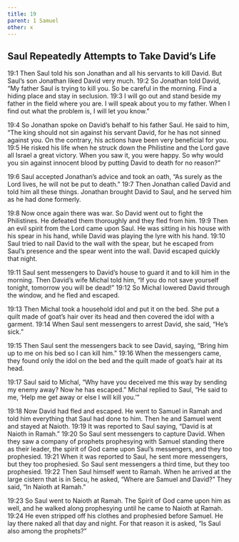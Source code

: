 ```yaml
---
title: 19
parent: 1 Samuel
other: x
---
```



## Saul Repeatedly Attempts to Take David’s Life

<a name="19:1">19:1</a> Then Saul told his son Jonathan and all his servants to kill David. But Saul’s son Jonathan liked David very much. <a name="19:2">19:2</a> So Jonathan told David, “My father Saul is trying to kill you. So be careful in the morning. Find a hiding place and stay in seclusion. <a name="19:3">19:3</a> I will go out and stand beside my father in the field where you are. I will speak about you to my father. When I find out what the problem is, I will let you know.”

<a name="19:4">19:4</a> So Jonathan spoke on David’s behalf to his father Saul. He said to him, “The king should not sin against his servant David, for he has not sinned against you. On the contrary, his actions have been very beneficial for you. <a name="19:5">19:5</a> He risked his life when he struck down the Philistine and the Lord gave all Israel a great victory. When you saw it, you were happy. So why would you sin against innocent blood by putting David to death for no reason?”

<a name="19:6">19:6</a> Saul accepted Jonathan’s advice and took an oath, “As surely as the Lord lives, he will not be put to death.” <a name="19:7">19:7</a> Then Jonathan called David and told him all these things. Jonathan brought David to Saul, and he served him as he had done formerly.

<a name="19:8">19:8</a> Now once again there was war. So David went out to fight the Philistines. He defeated them thoroughly and they fled from him. <a name="19:9">19:9</a> Then an evil spirit from the Lord came upon Saul. He was sitting in his house with his spear in his hand, while David was playing the lyre with his hand. <a name="19:10">19:10</a> Saul tried to nail David to the wall with the spear, but he escaped from Saul’s presence and the spear went into the wall. David escaped quickly that night.

<a name="19:11">19:11</a> Saul sent messengers to David’s house to guard it and to kill him in the morning. Then David’s wife Michal told him, “If you do not save yourself tonight, tomorrow you will be dead!” <a name="19:12">19:12</a> So Michal lowered David through the window, and he fled and escaped.

<a name="19:13">19:13</a> Then Michal took a household idol and put it on the bed. She put a quilt made of goat’s hair over its head and then covered the idol with a garment. <a name="19:14">19:14</a> When Saul sent messengers to arrest David, she said, “He’s sick.”

<a name="19:15">19:15</a> Then Saul sent the messengers back to see David, saying, “Bring him up to me on his bed so I can kill him.” <a name="19:16">19:16</a> When the messengers came, they found only the idol on the bed and the quilt made of goat’s hair at its head.

<a name="19:17">19:17</a> Saul said to Michal, “Why have you deceived me this way by sending my enemy away? Now he has escaped.” Michal replied to Saul, “He said to me, ‘Help me get away or else I will kill you.’”

<a name="19:18">19:18</a> Now David had fled and escaped. He went to Samuel in Ramah and told him everything that Saul had done to him. Then he and Samuel went and stayed at Naioth. <a name="19:19">19:19</a> It was reported to Saul saying, “David is at Naioth in Ramah.” <a name="19:20">19:20</a> So Saul sent messengers to capture David. When they saw a company of prophets prophesying with Samuel standing there as their leader, the spirit of God came upon Saul’s messengers, and they too prophesied. <a name="19:21">19:21</a> When it was reported to Saul, he sent more messengers, but they too prophesied. So Saul sent messengers a third time, but they too prophesied. <a name="19:22">19:22</a> Then Saul himself went to Ramah. When he arrived at the large cistern that is in Secu, he asked, “Where are Samuel and David?” They said, “In Naioth at Ramah.”

<a name="19:23">19:23</a> So Saul went to Naioth at Ramah. The Spirit of God came upon him as well, and he walked along prophesying until he came to Naioth at Ramah. <a name="19:24">19:24</a> He even stripped off his clothes and prophesied before Samuel. He lay there naked all that day and night. For that reason it is asked, “Is Saul also among the prophets?”
